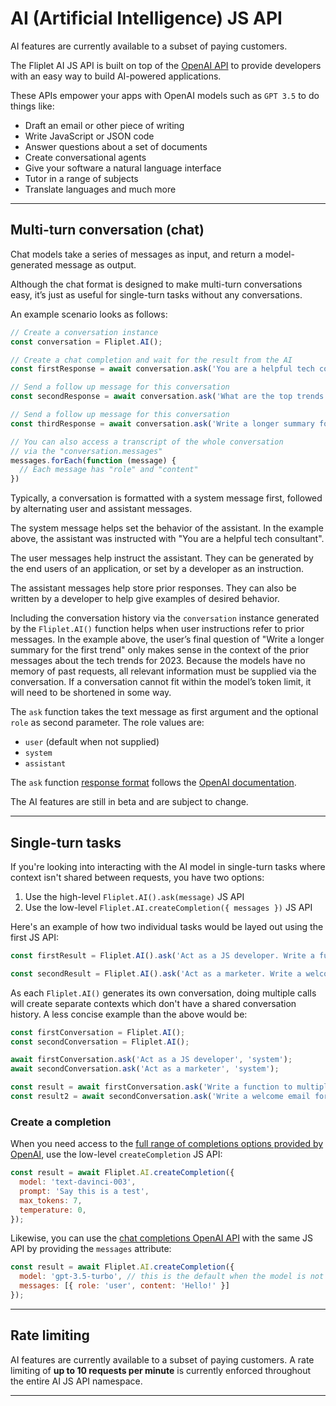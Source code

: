 # AI (Artificial Intelligence) JS API

<p class="warning">AI features are currently available to a subset of paying customers.</p>

The Fliplet AI JS API is built on top of the [OpenAI API](https://openai.com/docs/api-reference/) to provide developers with an easy way to build AI-powered applications.

These APIs empower your apps with OpenAI models such as `GPT 3.5` to do things like:

- Draft an email or other piece of writing
- Write JavaScript or JSON code
- Answer questions about a set of documents
- Create conversational agents
- Give your software a natural language interface
- Tutor in a range of subjects
- Translate languages and much more

---

## Multi-turn conversation (chat)

Chat models take a series of messages as input, and return a model-generated message as output.

Although the chat format is designed to make multi-turn conversations easy, it’s just as useful for single-turn tasks without any conversations.

An example scenario looks as follows:

```js
// Create a conversation instance
const conversation = Fliplet.AI();

// Create a chat completion and wait for the result from the AI
const firstResponse = await conversation.ask('You are a helpful tech consultant.', 'system');

// Send a follow up message for this conversation
const secondResponse = await conversation.ask('What are the top trends for 2023?');

// Send a follow up message for this conversation
const thirdResponse = await conversation.ask('Write a longer summary for the first trend.');

// You can also access a transcript of the whole conversation
// via the "conversation.messages"
messages.forEach(function (message) {
  // Each message has "role" and "content"
})
```

Typically, a conversation is formatted with a system message first, followed by alternating user and assistant messages.

The system message helps set the behavior of the assistant. In the example above, the assistant was instructed with "You are a helpful tech consultant".

The user messages help instruct the assistant. They can be generated by the end users of an application, or set by a developer as an instruction.

The assistant messages help store prior responses. They can also be written by a developer to help give examples of desired behavior.

Including the conversation history via the `conversation` instance generated by the `Fliplet.AI()` function helps when user instructions refer to prior messages. In the example above, the user’s final question of "Write a longer summary for the first trend" only makes sense in the context of the prior messages about the tech trends for 2023. Because the models have no memory of past requests, all relevant information must be supplied via the conversation. If a conversation cannot fit within the model’s token limit, it will need to be shortened in some way.

The `ask` function takes the text message as first argument and the optional `role` as second parameter. The role values are:

- `user` (default when not supplied)
- `system`
- `assistant`

The `ask` function [response format](https://platform.openai.com/docs/guides/chat/response-format) follows the [OpenAI documentation](https://platform.openai.com/docs/guides/chat/response-format).

<p class="warning">The AI features are still in beta and are subject to change.</p>

---

## Single-turn tasks

If you're looking into interacting with the AI model in single-turn tasks where context isn't shared between requests, you have two options:

1. Use the high-level `Fliplet.AI().ask(message)` JS API
2. Use the low-level `Fliplet.AI.createCompletion({ messages })` JS API

Here's an example of how two individual tasks would be layed out using the first JS API:

```js
const firstResult = Fliplet.AI().ask('Act as a JS developer. Write a function to multiply two numbers.');

const secondResult = Fliplet.AI().ask('Act as a marketer. Write a welcome email for users that signed up to my website.');
```

As each `Fliplet.AI()` generates its own conversation, doing multiple calls will create separate contexts which don't have a shared conversation history. A less concise example than the above would be:

```js
const firstConversation = Fliplet.AI();
const secondConversation = Fliplet.AI();

await firstConversation.ask('Act as a JS developer', 'system');
await secondConversation.ask('Act as a marketer', 'system');

const result = await firstConversation.ask('Write a function to multiply two numbers');
const result2 = await secondConversation.ask('Write a welcome email for users that signed up to my website');
```

### Create a completion

When you need access to the [full range of completions options provided by OpenAI](https://platform.openai.com/docs/api-reference/completions/create), use the low-level `createCompletion` JS API:

```js
const result = await Fliplet.AI.createCompletion({
  model: 'text-davinci-003',
  prompt: 'Say this is a test',
  max_tokens: 7,
  temperature: 0,
});
```

Likewise, you can use the [chat completions OpenAI API](https://platform.openai.com/docs/api-reference/chat/create) with the same JS API by providing the `messages` attribute:

```js
const result = await Fliplet.AI.createCompletion({
  model: 'gpt-3.5-turbo', // this is the default when the model is not provided
  messages: [{ role: 'user', content: 'Hello!' }]
});
```

---

## Rate limiting

AI features are currently available to a subset of paying customers. A rate limiting of **up to 10 requests per minute** is currently enforced throughout the entire AI JS API namespace.

---